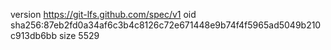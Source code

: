 version https://git-lfs.github.com/spec/v1
oid sha256:87eb2fd0a34af6c3b4c8126c72e671448e9b74f4f5965ad5049b210c913db6bb
size 5529
